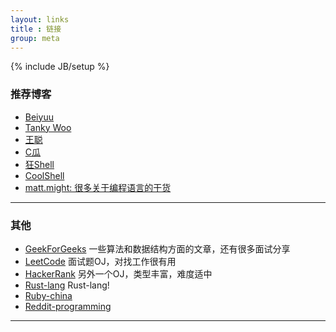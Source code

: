 ```yaml
---
layout: links
title : 链接
group: meta
---
```

{% include JB/setup %}

### 推荐博客

 * [Beiyuu](http://beiyuu.com)
 * [Tanky Woo](http://www.wutianqi.com/)
 * [王聪](http://wangcong.org/blog)
 * [C瓜](http://www.cguage.com)
 * [狂Shell](http://www.crazyshell.org/blog/)
 * [CoolShell](http://www.coolshell.cn/)
 * [matt.might: 很多关于编程语言的干货](http://matt.might.net/articles/)

-------------------------------

### 其他

 * [GeekForGeeks](http://www.geeksforgeeks.org/)  一些算法和数据结构方面的文章，还有很多面试分享
 * [LeetCode](http://www.leetcode.com/) 面试题OJ，对找工作很有用
 * [HackerRank](http://www.hackerrank.com) 另外一个OJ，类型丰富，难度适中
 * [Rust-lang](http://rust-lang.org) Rust-lang!
 * [Ruby-china](http://www.ruby-china.org)
 * [Reddit-programming](http://www.reddit.com/r/programming)

--------------------------------
